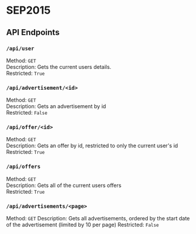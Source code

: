 # SEP2015

## API Endpoints

### `/api/user`

Method: `GET`  
Description: Gets the current users details.  
Restricted: `True`

### `/api/advertisement/<id>`

Method: `GET`  
Description: Gets an advertisement by id  
Restricted: `False`

### `/api/offer/<id>`

Method: `GET`  
Description: Gets an offer by id, restricted to only the current user's id  
Restricted: `True`

### `/api/offers`

Method: `GET`  
Description: Gets all of the current users offers  
Restricted: `True`

### `/api/advertisements/<page>`

Method: `GET`
Description: Gets all advertisements, ordered by the start date of the advertisement (limited by 10 per page)
Restricted: `False`